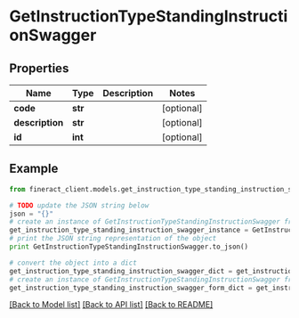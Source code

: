 # GetInstructionTypeStandingInstructionSwagger


## Properties

Name | Type | Description | Notes
------------ | ------------- | ------------- | -------------
**code** | **str** |  | [optional] 
**description** | **str** |  | [optional] 
**id** | **int** |  | [optional] 

## Example

```python
from fineract_client.models.get_instruction_type_standing_instruction_swagger import GetInstructionTypeStandingInstructionSwagger

# TODO update the JSON string below
json = "{}"
# create an instance of GetInstructionTypeStandingInstructionSwagger from a JSON string
get_instruction_type_standing_instruction_swagger_instance = GetInstructionTypeStandingInstructionSwagger.from_json(json)
# print the JSON string representation of the object
print GetInstructionTypeStandingInstructionSwagger.to_json()

# convert the object into a dict
get_instruction_type_standing_instruction_swagger_dict = get_instruction_type_standing_instruction_swagger_instance.to_dict()
# create an instance of GetInstructionTypeStandingInstructionSwagger from a dict
get_instruction_type_standing_instruction_swagger_form_dict = get_instruction_type_standing_instruction_swagger.from_dict(get_instruction_type_standing_instruction_swagger_dict)
```
[[Back to Model list]](../README.md#documentation-for-models) [[Back to API list]](../README.md#documentation-for-api-endpoints) [[Back to README]](../README.md)


